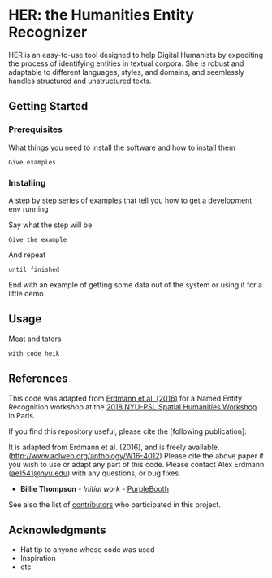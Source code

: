 # HER: the Humanities Entity Recognizer

HER is an easy-to-use tool designed to help Digital Humanists by expediting the process of identifying entities in textual corpora. She is robust and adaptable to different languages, styles, and domains, and seemlessly handles structured and unstructured texts.

## Getting Started



### Prerequisites

What things you need to install the software and how to install them

```
Give examples
```

### Installing

A step by step series of examples that tell you how to get a development env running

Say what the step will be

```
Give the example
```

And repeat

```
until finished
```

End with an example of getting some data out of the system or using it for a little demo

## Usage

Meat and tators

```
with code heik
```

## References

This code was adapted from [Erdmann et al. (2016)](http://www.aclweb.org/anthology/W16-4012) for a Named Entity Recognition workshop at the [2018 NYU-PSL Spatial Humanities Workshop](https://wp.nyu.edu/nyupslgeo/) in Paris.

If you find this repository useful, please cite the [following publication]:

It is adapted from Erdmann et al. (2016), and is freely available.
(http://www.aclweb.org/anthology/W16-4012)
Please cite the above paper if you wish to use or adapt any part of this code.
Please contact Alex Erdmann (ae1541@nyu.edu) with any questions, or bug fixes.

* **Billie Thompson** - *Initial work* - [PurpleBooth](https://github.com/PurpleBooth)

See also the list of [contributors](https://github.com/your/project/contributors) who participated in this project.

## Acknowledgments

* Hat tip to anyone whose code was used
* Inspiration
* etc
